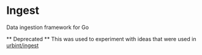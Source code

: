 # Ingest

Data ingestion framework for Go


** Deprecated ** This was used to experiment with ideas that were used in [urbint/ingest](https://github.com/urbint/ingest)
